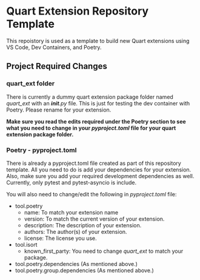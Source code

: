 # Quart Extension Repository Template
This repoistory is used as a template to build new Quart extensions using VS Code, Dev Containers, and Poetry.

## Project Required Changes

### quart_ext folder
There is currently a dummy quart extension package folder named *quart_ext* with an *__init__.py* file. This is just for testing the dev container with Poetry.
Please rename for your extension.

**Make sure you read the edits required under the Poetry section to see what you need to change in your *pyproject.toml* file for your quart extension package folder.**

### Poetry - pyproject.toml
There is already a pyproject.toml file created as part of this repository template. All you need to do is add your dependencies for your extension. Also, make sure you add your required development dependencies as well. Currently, only pytest and pytest-asyncio is include.

You will also need to change/edit the following in *pyproject.toml* file:

- tool.poetry
    - name: To match your extension name
    - version: To match the current version of your extension. 
    - description: The description of your extension. 
    - authors: The author(s) of your extension. 
    - license: The license you use. 
- tool.isort
    - known_first_party: You need to change *quart_ext* to match your package.
- tool.poetry.dependencies (As mentioned above.)
- tool.poetry.group.dependencies (As mentioned above.)
